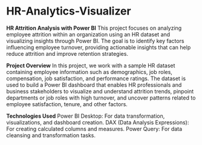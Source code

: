 # HR-Analytics-Visualizer
**HR Attrition Analysis with Power BI**
This project focuses on analyzing employee attrition within an organization using an HR dataset and visualizing insights through Power BI. The goal is to identify key factors influencing employee turnover, providing actionable insights that can help reduce attrition and improve retention strategies.

**Project Overview**
In this project, we work with a sample HR dataset containing employee information such as demographics, job roles, compensation, job satisfaction, and performance ratings. The dataset is used to build a Power BI dashboard that enables HR professionals and business stakeholders to visualize and understand attrition trends, pinpoint departments or job roles with high turnover, and uncover patterns related to employee satisfaction, tenure, and other factors.

**Technologies Used**
Power BI Desktop: For data transformation, visualizations, and dashboard creation.
DAX (Data Analysis Expressions): For creating calculated columns and measures.
Power Query: For data cleansing and transformation tasks.

